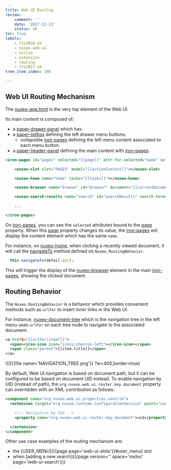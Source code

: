```yaml
---
title: Web UI Routing
review:
    comment: ''
    date: '2017-12-13'
    status: ok
toc: true
labels:
    - lts2016-ok
    - nuxeo-web-ui
    - nsilva
    - extension
    - routing
    - lts2017-ok
tree_item_index: 200

---
```

## Web UI Routing Mechanism

The [nuxeo-app.html](https://github.com/nuxeo/nuxeo-web-ui/blob/72abdc5/elements/nuxeo-app.js) is the very top element of the Web UI.

Its main content is composed of:
 - a [paper-drawer-panel](https://github.com/nuxeo/nuxeo-web-ui/blob/72abdc5/elements/nuxeo-app.js#L300-L306) which has:
 - a [paper-listbox](https://github.com/nuxeo/nuxeo-web-ui/blob/72abdc5/elements/nuxeo-app.js#L314-L320) defining the left drawer menu buttons.
   - collapsible [iron-pages](https://github.com/nuxeo/nuxeo-web-ui/blob/72abdc5/elements/nuxeo-app.js#L342-L348) defining the left menu content associated to each menu button.
 - a [paper-header-panel](https://github.com/nuxeo/nuxeo-web-ui/blob/72abdc5/elements/nuxeo-app.js#L380) defining the main content with [iron-pages](https://github.com/nuxeo/nuxeo-web-ui/blob/72abdc5/elements/nuxeo-app.js#L381):


```xml
<iron-pages id="pages" selected="[[page]]" attr-for-selected="name" selected-attribute="visible">

    <nuxeo-slot slot="PAGES" model="[[actionContext]]"></nuxeo-slot>

    <nuxeo-home name="home" tasks="[[tasks]]"></nuxeo-home>

    <nuxeo-browser name="browse" id="browser" document="[[currentDocument]]" selected-tab="\{{docAction}}" clipboard="[[clipboard]]"></nuxeo-browser>

    <nuxeo-search-results name="search" id="searchResults" search-form="[[searchForm]]"></nuxeo-search-results>

    ...

</iron-pages>
```

On [iron-pages](https://github.com/nuxeo/nuxeo-web-ui/blob/72abdc5/elements/nuxeo-app.js#L381), you can see the `selected` attributes bound to the [page](https://github.com/nuxeo/nuxeo-web-ui/blob/72abdc5/elements/nuxeo-app.js#L482-L485) property. When this [page](https://github.com/nuxeo/nuxeo-web-ui/blob/72abdc5/elements/nuxeo-app.js#L482-L485) property changes its value, the [iron-pages](https://github.com/nuxeo/nuxeo-web-ui/blob/72abdc5/elements/nuxeo-app.js#L381) will display the content element which has the same `name`.

For instance, on [nuxeo-home](https://github.com/nuxeo/nuxeo-web-ui/blob/72abdc5/elements/nuxeo-app.js#L384), when clicking a recently viewed document, it will call the [navigateTo](https://github.com/nuxeo/nuxeo-web-ui/blob/72abdc5/elements/nuxeo-home.html#L333) method defined on `Nuxeo.RoutingBehavior`.

```javascript
  this.navigateTo(detail.doc);
```

This will trigger the display of the [nuxeo-browser](https://github.com/nuxeo/nuxeo-web-ui/blob/72abdc5/elements/nuxeo-app.js#L386-L392) element in the main [iron-pages](https://github.com/nuxeo/nuxeo-web-ui/blob/72abdc5/elements/nuxeo-app.js#L381), showing the clicked document.

## Routing Behavior

The `Nuxeo.RoutingBehavior` is a behavior which provides convenient methods such as `urlFor` to insert inner links in the Web UI.

For instance, [nuxeo-document-tree](https://github.com/nuxeo/nuxeo-web-ui/blob/72abdc5/elements/nuxeo-document-tree/nuxeo-document-tree.js) which is the navigation tree in the left menu uses `urlFor` on each tree node to navigate to the associated document.

```xml
<a href$="[[urlFor(item)]]">
  <span><iron-icon icon="icons:chevron-left"></iron-icon></span>
  <span class="parent">[[item.title]]</span>
</a>
```
![]({{file name='NAVIGATION_TREE.png'}} ?w=400,border=true)

By default, Web UI navigation is based on document path, but it can be configured to be based on document UID instead.
To enable navigation by UID (instead of path), the `org.nuxeo.web.ui.router.key.document` property can overridden with an XML contribution as follows:

```xml
<component name="org.nuxeo.web.ui.properties.contrib">
  <extension target="org.nuxeo.runtime.ConfigurationService" point="configuration">

    <!-- Navigation by UID -->
    <property name="org.nuxeo.web.ui.router.key.document">uid</property>

  </extension>
</component>
```

Other use case examples of the routing mechanism are:
 - the [USER_MENU]({{page page='web-ui-slots'}}#user_menu) slot
 - when [adding a new search]({{page version='' space='nxdoc' page='web-ui-search'}})
